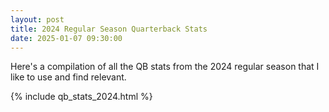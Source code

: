 ```yaml
---
layout: post
title: 2024 Regular Season Quarterback Stats
date: 2025-01-07 09:30:00
---
```


Here's a compilation of all the QB stats from the 2024 regular season that I like to use and find relevant. 

{% include qb_stats_2024.html %}

